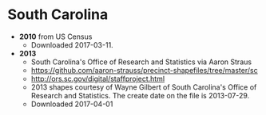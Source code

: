 # South Carolina

- **2010** from US Census
    - Downloaded 2017-03-11.
- **2013**
    - South Carolina's Office of Research and Statistics via Aaron Straus
    - https://github.com/aaron-strauss/precinct-shapefiles/tree/master/sc
    - http://ors.sc.gov/digital/staffproject.html
    - 2013 shapes courtesy of Wayne Gilbert of South Carolina's Office of Research and Statistics. The create date on the file is 2013-07-29.
	- Downloaded 2017-04-01